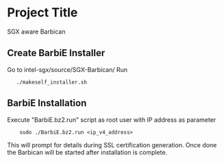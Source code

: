 # Project Title

SGX aware Barbican

## Create BarbiE Installer

Go to intel-sgx/source/SGX-Barbican/
Run 
```
   ./makeself_installer.sh
```

## BarbiE Installation

Execute "BarbiE.bz2.run" script as root user with IP address as parameter
```
    sudo ./BarbiE.bz2.run <ip_v4_address>
```
This will prompt for details during SSL certification generation.
Once done the Barbican will be started after installation is complete.
